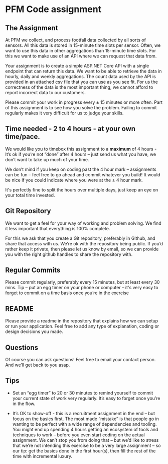 # PFM Code assignment  

## The Assignment 

At PFM we collect, and process footfall data collected by all sorts of sensors. All this data is stored in 15-minute time slots per sensor. Often, we want to use this data in other aggregations than 15-minute time slots. For this we want to make use of an API where we can request that data from.  

Your assignment is to create a simple ASP.NET Core API with a single endpoint that can return this data. We want to be able to retrieve the data in hourly, daily and weekly aggregations. The count data used by the API is provided in an attached csv file that you can use as you see fit. For us the correctness of the data is the most important thing, we cannot afford to report incorrect data to our customers. 

Please commit your work in progress every ± 15 minutes or more often. Part of this assignment is to see how you solve the problem. Failing to commit regularly makes it very difficult for us to judge your skills.   

## Time needed - 2 to 4 hours - at your own time/pace.

We would like you to timebox this assignment to a **maximum** of 4 hours - It’s ok if you’re not “done” after 4 hours – just send us what you have, we don’t want to take up much of your time.  

We don’t mind if you keep on coding past the 4 hour mark – assignments can be fun – feel free to go ahead and commit whatever you build! It would be nice if you could indicate where you were at the ± 4 hour mark.  

It's perfectly fine to split the hours over multiple days, just keep an eye on your total time invested. 

## Git Repository 

We want to get a feel for your way of working and problem solving. We find it less important that everything is 100% complete.  

For this we ask that you create a Git repository, preferably in Github, and share that access with us. We’re ok with the repository being public. If you’d rather keep it private, then please let us know by email, so we can provide you with the right github handles to share the repository with.  

## Regular Commits 

Please commit regularly, preferably every 15 minutes, but at least every 30 mins. Tip – put an egg timer on your phone or computer – it's very easy to forget to commit on a time basis once you’re in the exercise 

## README 

Please provide a readme in the repository that explains how we can setup or run your application. Feel free to add any type of explanation, coding or design decisions you made. 

## Questions 

Of course you can ask questions! Feel free to email your contact person. And we’ll get back to you asap.  
 
## Tips 

* Set an “egg timer” to 20 or 30 minutes to remind yourself to commit your current state of work very regularly.  It’s easy to forget once you’re in the flow.  
 
* It’s OK to show-off - this is a recruitment assignment in the end – but focus on the basics first. The most made “mistake” is that people go in wanting to be perfect with a wide range of dependencies and tooling. You might end up spending 4 hours getting an ecosystem of tools and techniques to work – before you even start coding on the actual assignment. We can’t stop you from doing that – but we’d like to stress that we’re not intending this exercise to be a very large assignment – so our tip: get the basics done in the first hour(s), then fill the rest of the time with incremental luxury.  
